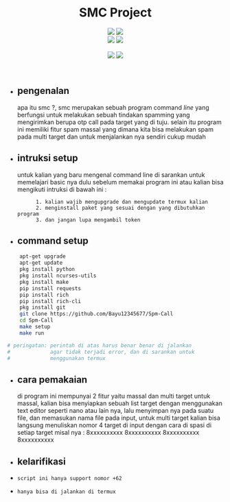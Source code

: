 <h1 align="center">SMC Project</h1>
<p align="center">
  <img src="https://img.shields.io/static/v1?label=Bash+Scripting&color=green&message=+&logo=GNU+Bash&logoColor=white&style=for-the-badge">
  <img src="https://img.shields.io/static/v1?label=Author&color=green&message=Pejuang+Kentang&logo=Acclaim&logoColor=white&style=for-the-badge"><br>
  <img src="https://img.shields.io/github/stars/Bayu12345677/Spm-Call?logo=github&style=for-the-badge">
  <img src="https://img.shields.io/static/v1?label=Version&color=green&message=0.1&logo=Clockify&logoColor=white&style=for-the-badge"><br><br>
  <img src="https://img.shields.io/static/v1?label=Termux&color=green&message=+&logo=Iterm2&logoColor=white&style=flat">
  <img src="https://img.shields.io/github/forks/Bayu12345677/Spm-Call?logo=github&style=flat">
</p>

<br>

- ## pengenalan

  apa itu smc ?, smc merupakan sebuah program command *line* yang berfungsi untuk melakukan sebuah tindakan spamming yang mengirimkan berupa otp call pada target yang di tuju.
  selain itu program ini memiliki fitur spam massal yang dimana kita bisa melakukan spam pada multi target dan untuk menjalankan nya sendiri cukup mudah

- ## intruksi setup
  untuk kalian yang baru mengenal command line di sarankan untuk memelajari basic nya dulu sebelum memakai program ini atau kalian bisa mengikuti intruksi di bawah ini :

            1. kalian wajib mengupgrade dan mengupdate termux kalian
            2. menginstall paket yang sesuai dengan yang dibutuhkan program
            3. dan jangan lupa mengambil token

- ## command setup

```bash
    apt-get upgrade
    apt-get update
    pkg install python
    pkg install ncurses-utils
    pkg install make
    pip install requests
    pip install rich
    pip install rich-cli
    pkg install git
    git clone https://github.com/Bayu12345677/Spm-Call
    cd Spm-Call
    make setup
    make run

# peringatan: perintah di atas harus benar benar di jalankan
#             agar tidak terjadi error, dan di sarankan untuk
#             menggunakan termux
```

- ## cara pemakaian
  di program ini mempunyai 2 fitur yaitu massal dan multi target
  untuk massal, kalian bisa menyiapkan sebuah list target dengan menggunakan text editor seperti nano atau lain nya, lalu menyimpan nya pada suatu file, dan memasukan nama file pada input, untuk multi target kalian bisa langsung menuliskan nomor 4 target di input dengan cara di spasi di setiap target misal nya : 8xxxxxxxxxx 8xxxxxxxxxx 8xxxxxxxxxx 8xxxxxxxxxx

- ## kelarifikasi
- `script ini hanya support nomor +62`
- `hanya bisa di jalankan di termux`
